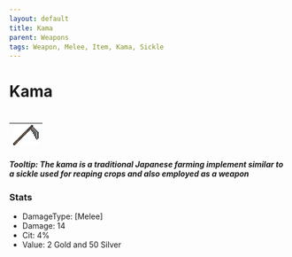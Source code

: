 ```yaml
---
layout: default
title: Kama
parent: Weapons
tags: Weapon, Melee, Item, Kama, Sickle
---
```


# Kama
#
| ![Icon](https://raw.githubusercontent.com/RickLugtigheid/SupernovaMod/main/Items/Weapons/PreHardmode/Kama.png) |
| ------ |

##### Tooltip: *The kama is a traditional Japanese farming implement similar to a sickle used for reaping crops and also employed as a weapon*

### Stats
- DamageType: [Melee]
- Damage: 14
- Cit: 4%
- Value: 2 Gold and 50 Silver